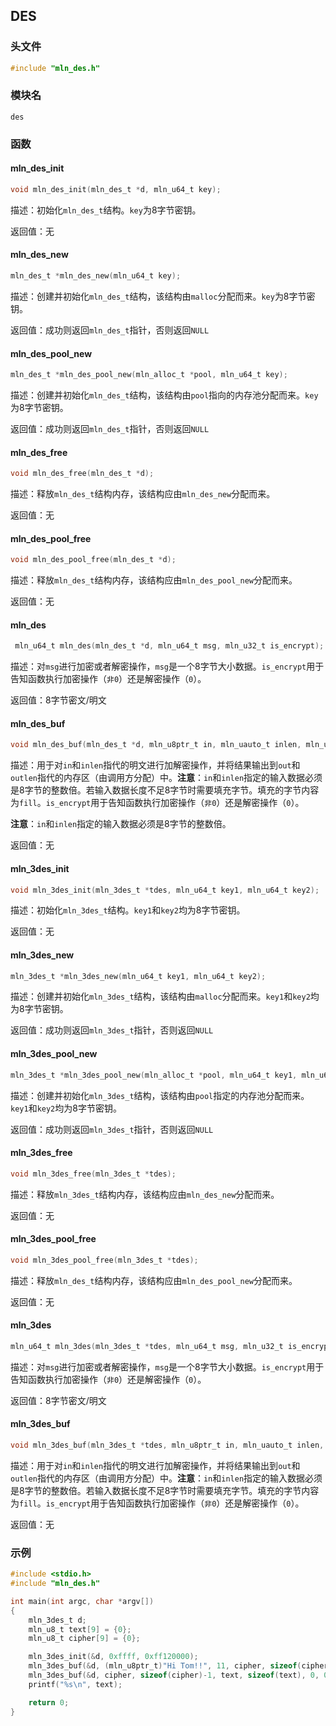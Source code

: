 ## DES



### 头文件

```c
#include "mln_des.h"
```



### 模块名

`des`



### 函数



#### mln_des_init

```c
void mln_des_init(mln_des_t *d, mln_u64_t key);
```

描述：初始化`mln_des_t`结构。`key`为8字节密钥。

返回值：无



#### mln_des_new

```c
mln_des_t *mln_des_new(mln_u64_t key);
```

描述：创建并初始化`mln_des_t`结构，该结构由`malloc`分配而来。`key`为8字节密钥。

返回值：成功则返回`mln_des_t`指针，否则返回`NULL`



#### mln_des_pool_new

```c
mln_des_t *mln_des_pool_new(mln_alloc_t *pool, mln_u64_t key);
```

描述：创建并初始化`mln_des_t`结构，该结构由`pool`指向的内存池分配而来。`key`为8字节密钥。

返回值：成功则返回`mln_des_t`指针，否则返回`NULL`



#### mln_des_free

```c
void mln_des_free(mln_des_t *d);
```

描述：释放`mln_des_t`结构内存，该结构应由`mln_des_new`分配而来。

返回值：无



#### mln_des_pool_free

```c
void mln_des_pool_free(mln_des_t *d);
```

描述：释放`mln_des_t`结构内存，该结构应由`mln_des_pool_new`分配而来。

返回值：无



#### mln_des

```c
 mln_u64_t mln_des(mln_des_t *d, mln_u64_t msg, mln_u32_t is_encrypt);
```

描述：对`msg`进行加密或者解密操作，`msg`是一个8字节大小数据。`is_encrypt`用于告知函数执行加密操作（`非0`）还是解密操作（`0`）。

返回值：8字节密文/明文



#### mln_des_buf

```c
void mln_des_buf(mln_des_t *d, mln_u8ptr_t in, mln_uauto_t inlen, mln_u8ptr_t out, mln_uauto_t outlen, mln_u8_t fill, mln_u32_t is_encrypt);
```

描述：用于对`in`和`inlen`指代的明文进行加解密操作，并将结果输出到`out`和`outlen`指代的内存区（由调用方分配）中。**注意**：`in`和`inlen`指定的输入数据必须是8字节的整数倍。若输入数据长度不足8字节时需要填充字节。填充的字节内容为`fill`。`is_encrypt`用于告知函数执行加密操作（`非0`）还是解密操作（`0`）。

**注意**：`in`和`inlen`指定的输入数据必须是8字节的整数倍。

返回值：无



#### mln_3des_init

```c
void mln_3des_init(mln_3des_t *tdes, mln_u64_t key1, mln_u64_t key2);
```

描述：初始化`mln_3des_t`结构。`key1`和`key2`均为8字节密钥。

返回值：无



#### mln_3des_new

```c
mln_3des_t *mln_3des_new(mln_u64_t key1, mln_u64_t key2);
```

描述：创建并初始化`mln_3des_t`结构，该结构由`malloc`分配而来。`key1`和`key2`均为8字节密钥。

返回值：成功则返回`mln_3des_t`指针，否则返回`NULL`



#### mln_3des_pool_new

```c
mln_3des_t *mln_3des_pool_new(mln_alloc_t *pool, mln_u64_t key1, mln_u64_t key2);
```

描述：创建并初始化`mln_3des_t`结构，该结构由`pool`指定的内存池分配而来。`key1`和`key2`均为8字节密钥。

返回值：成功则返回`mln_3des_t`指针，否则返回`NULL`



#### mln_3des_free

```c
void mln_3des_free(mln_3des_t *tdes);
```

描述：释放`mln_3des_t`结构内存，该结构应由`mln_des_new`分配而来。

返回值：无



#### mln_3des_pool_free

```c
void mln_3des_pool_free(mln_3des_t *tdes);
```

描述：释放`mln_des_t`结构内存，该结构应由`mln_des_pool_new`分配而来。

返回值：无



#### mln_3des

```c
mln_u64_t mln_3des(mln_3des_t *tdes, mln_u64_t msg, mln_u32_t is_encrypt);
```

描述：对`msg`进行加密或者解密操作，`msg`是一个8字节大小数据。`is_encrypt`用于告知函数执行加密操作（`非0`）还是解密操作（`0`）。

返回值：8字节密文/明文



#### mln_3des_buf

```c
void mln_3des_buf(mln_3des_t *tdes, mln_u8ptr_t in, mln_uauto_t inlen, mln_u8ptr_t out, mln_uauto_t outlen, mln_u8_t fill, mln_u32_t is_encrypt);
```

描述：用于对`in`和`inlen`指代的明文进行加解密操作，并将结果输出到`out`和`outlen`指代的内存区（由调用方分配）中。**注意**：`in`和`inlen`指定的输入数据必须是8字节的整数倍。若输入数据长度不足8字节时需要填充字节。填充的字节内容为`fill`。`is_encrypt`用于告知函数执行加密操作（`非0`）还是解密操作（`0`）。

返回值：无



### 示例

```c
#include <stdio.h>
#include "mln_des.h"

int main(int argc, char *argv[])
{
    mln_3des_t d;
    mln_u8_t text[9] = {0};
    mln_u8_t cipher[9] = {0};

    mln_3des_init(&d, 0xffff, 0xff120000);
    mln_3des_buf(&d, (mln_u8ptr_t)"Hi Tom!!", 11, cipher, sizeof(cipher), 0, 1);
    mln_3des_buf(&d, cipher, sizeof(cipher)-1, text, sizeof(text), 0, 0);
    printf("%s\n", text);

    return 0;
}
```

